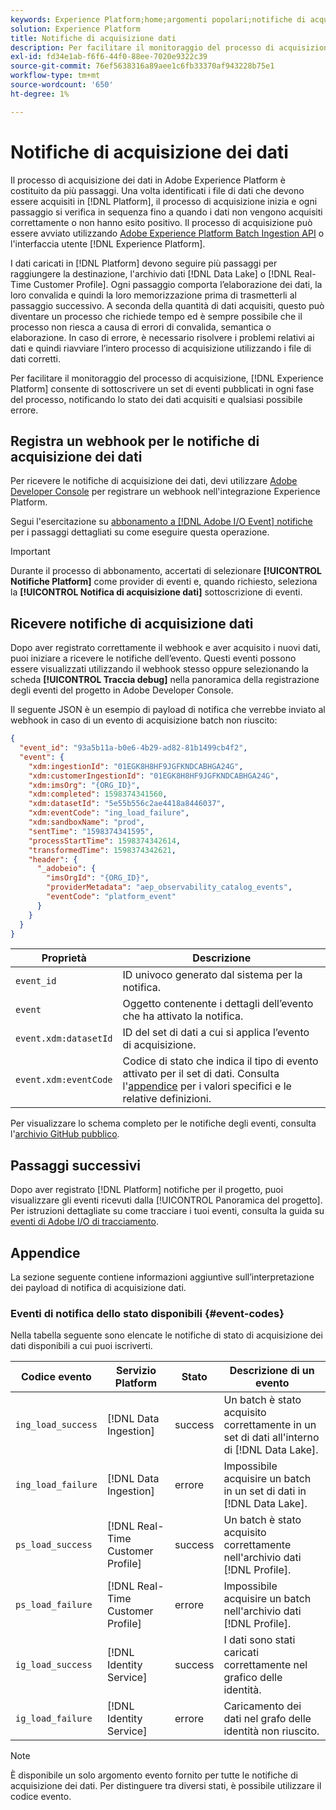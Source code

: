 ```yaml
---
keywords: Experience Platform;home;argomenti popolari;notifiche di acquisizione dati;notifiche;sottoscrivere eventi;acquisizione dati eventi di stato;eventi di stato;sottoscrivere;notifiche di stato;
solution: Experience Platform
title: Notifiche di acquisizione dati
description: Per facilitare il monitoraggio del processo di acquisizione, Adobe Experience Platform consente di abbonarsi a un set di eventi pubblicati in ogni fase del processo, inviando all’utente una notifica sullo stato dei dati acquisiti e su eventuali errori.
exl-id: fd34e1ab-f6f6-44f0-88ee-7020e9322c39
source-git-commit: 76ef5638316a89aee1c6fb33370af943228b75e1
workflow-type: tm+mt
source-wordcount: '650'
ht-degree: 1%

---
```


# Notifiche di acquisizione dei dati

Il processo di acquisizione dei dati in Adobe Experience Platform è costituito da più passaggi. Una volta identificati i file di dati che devono essere acquisiti in [!DNL Platform], il processo di acquisizione inizia e ogni passaggio si verifica in sequenza fino a quando i dati non vengono acquisiti correttamente o non hanno esito positivo. Il processo di acquisizione può essere avviato utilizzando [Adobe Experience Platform Batch Ingestion API](https://developer.adobe.com/experience-platform-apis/references/batch-ingestion/) o l&#39;interfaccia utente [!DNL Experience Platform].

I dati caricati in [!DNL Platform] devono seguire più passaggi per raggiungere la destinazione, l&#39;archivio dati [!DNL Data Lake] o [!DNL Real-Time Customer Profile]. Ogni passaggio comporta l’elaborazione dei dati, la loro convalida e quindi la loro memorizzazione prima di trasmetterli al passaggio successivo. A seconda della quantità di dati acquisiti, questo può diventare un processo che richiede tempo ed è sempre possibile che il processo non riesca a causa di errori di convalida, semantica o elaborazione. In caso di errore, è necessario risolvere i problemi relativi ai dati e quindi riavviare l’intero processo di acquisizione utilizzando i file di dati corretti.

Per facilitare il monitoraggio del processo di acquisizione, [!DNL Experience Platform] consente di sottoscrivere un set di eventi pubblicati in ogni fase del processo, notificando lo stato dei dati acquisiti e qualsiasi possibile errore.

## Registra un webhook per le notifiche di acquisizione dei dati

Per ricevere le notifiche di acquisizione dei dati, devi utilizzare [Adobe Developer Console](https://www.adobe.com/go/devs_console_ui) per registrare un webhook nell&#39;integrazione Experience Platform.

Segui l&#39;esercitazione su [abbonamento a [!DNL Adobe I/O Event] notifiche](../../observability/alerts/subscribe.md) per i passaggi dettagliati su come eseguire questa operazione.

>[!IMPORTANT]
>
>Durante il processo di abbonamento, accertati di selezionare **[!UICONTROL Notifiche Platform]** come provider di eventi e, quando richiesto, seleziona la **[!UICONTROL Notifica di acquisizione dati]** sottoscrizione di eventi.

## Ricevere notifiche di acquisizione dati

Dopo aver registrato correttamente il webhook e aver acquisito i nuovi dati, puoi iniziare a ricevere le notifiche dell’evento. Questi eventi possono essere visualizzati utilizzando il webhook stesso oppure selezionando la scheda **[!UICONTROL Traccia debug]** nella panoramica della registrazione degli eventi del progetto in Adobe Developer Console.

Il seguente JSON è un esempio di payload di notifica che verrebbe inviato al webhook in caso di un evento di acquisizione batch non riuscito:

```json
{
  "event_id": "93a5b11a-b0e6-4b29-ad82-81b1499cb4f2",
  "event": {
    "xdm:ingestionId": "01EGK8H8HF9JGFKNDCABHGA24G",
    "xdm:customerIngestionId": "01EGK8H8HF9JGFKNDCABHGA24G",
    "xdm:imsOrg": "{ORG_ID}",
    "xdm:completed": 1598374341560,
    "xdm:datasetId": "5e55b556c2ae4418a8446037",
    "xdm:eventCode": "ing_load_failure",
    "xdm:sandboxName": "prod",
    "sentTime": "1598374341595",
    "processStartTime": 1598374342614,
    "transformedTime": 1598374342621,
    "header": {
      "_adobeio": {
        "imsOrgId": "{ORG_ID}",
        "providerMetadata": "aep_observability_catalog_events",
        "eventCode": "platform_event"
      }
    }
  }
}
```

| Proprietà | Descrizione |
| --- | --- |
| `event_id` | ID univoco generato dal sistema per la notifica. |
| `event` | Oggetto contenente i dettagli dell’evento che ha attivato la notifica. |
| `event.xdm:datasetId` | ID del set di dati a cui si applica l’evento di acquisizione. |
| `event.xdm:eventCode` | Codice di stato che indica il tipo di evento attivato per il set di dati. Consulta l&#39;[appendice](#event-codes) per i valori specifici e le relative definizioni. |

Per visualizzare lo schema completo per le notifiche degli eventi, consulta l&#39;[archivio GitHub pubblico](https://github.com/adobe/xdm/blob/master/schemas/notifications/ingestion.schema.json).

## Passaggi successivi

Dopo aver registrato [!DNL Platform] notifiche per il progetto, puoi visualizzare gli eventi ricevuti dalla [!UICONTROL Panoramica del progetto]. Per istruzioni dettagliate su come tracciare i tuoi eventi, consulta la guida su [eventi di Adobe I/O di tracciamento](https://www.adobe.io/apis/experienceplatform/events/docs.html#!adobedocs/adobeio-events/master/support/tracing.md).

## Appendice

La sezione seguente contiene informazioni aggiuntive sull’interpretazione dei payload di notifica di acquisizione dati.

### Eventi di notifica dello stato disponibili {#event-codes}

Nella tabella seguente sono elencate le notifiche di stato di acquisizione dei dati disponibili a cui puoi iscriverti.

| Codice evento | Servizio Platform | Stato | Descrizione di un evento |
| --- | ---------------- | ------ | ----------------- |
| `ing_load_success` | [!DNL Data Ingestion] | success | Un batch è stato acquisito correttamente in un set di dati all&#39;interno di [!DNL Data Lake]. |
| `ing_load_failure` | [!DNL Data Ingestion] | errore | Impossibile acquisire un batch in un set di dati in [!DNL Data Lake]. |
| `ps_load_success` | [!DNL Real-Time Customer Profile] | success | Un batch è stato acquisito correttamente nell&#39;archivio dati [!DNL Profile]. |
| `ps_load_failure` | [!DNL Real-Time Customer Profile] | errore | Impossibile acquisire un batch nell&#39;archivio dati [!DNL Profile]. |
| `ig_load_success` | [!DNL Identity Service] | success | I dati sono stati caricati correttamente nel grafico delle identità. |
| `ig_load_failure` | [!DNL Identity Service] | errore | Caricamento dei dati nel grafo delle identità non riuscito. |

>[!NOTE]
>
>È disponibile un solo argomento evento fornito per tutte le notifiche di acquisizione dei dati. Per distinguere tra diversi stati, è possibile utilizzare il codice evento.
